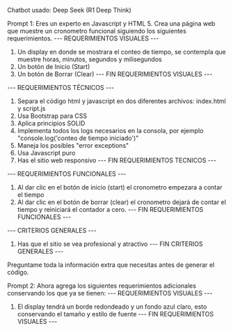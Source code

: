 Chatbot usado: Deep Seek (R1 Deep Think)

Prompt 1:
Eres un experto en Javascript y HTML 5.
Crea una página web que muestre un cronometro funcional siguiendo los siguientes requerimientos.
--- REQUERIMIENTOS VISUALES ---
1. Un display en donde se mostrara el conteo de tiempo, se contempla que muestre horas, minutos, segundos y milisegundos
2. Un botón de Inicio (Start)
3. Un botón de Borrar (Clear)
--- FIN REQUERIMIENTOS VISUALES ---

--- REQUERIMIENTOS TÉCNICOS ---
1. Separa el código html y javascript en dos diferentes archivos: index.html y script.js
2. Usa Bootstrap para CSS
3. Aplica principios SOLID
4. Implementa todos los logs necesarios en la consola, por ejemplo "console.log('conteo de tiempo iniciado')"
5. Maneja los posibles "error exceptions"
6. Usa Javascript puro
7. Has el sitio web responsivo
--- FIN REQUERIMIENTOS TECNICOS ---

--- REQUERIMIENTOS FUNCIONALES ---
1. Al dar clic en el botón de inicio (start) el cronometro empezara a contar el tiempo
2. Al dar clic en el botón de borrar (clear) el cronometro dejará de contar el tiempo y reiniciará el contador a cero.
--- FIN REQUERIMIENTOS FUNCIONALES ---

--- CRITERIOS GENERALES ---
1. Has que el sitio se vea profesional y atractivo
--- FIN CRITERIOS GENERALES ---

Preguntame toda la información extra que necesitas antes de generar el código.



Prompt 2: 
Ahora agrega los siguientes requerimientos adicionales conservando los que ya se tienen:
--- REQUERIMIENTOS VISUALES ---
1. El display tendrá un borde redondeado y un fondo azul claro, esto conservando el tamaño y estilo de fuente
--- FIN REQUERIMIENTOS VISUALES ---